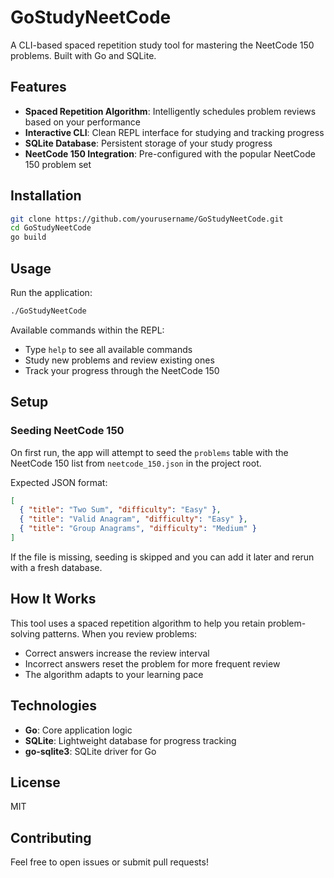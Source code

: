 # GoStudyNeetCode

A CLI-based spaced repetition study tool for mastering the NeetCode 150 problems. Built with Go and SQLite.

## Features

- **Spaced Repetition Algorithm**: Intelligently schedules problem reviews based on your performance
- **Interactive CLI**: Clean REPL interface for studying and tracking progress
- **SQLite Database**: Persistent storage of your study progress
- **NeetCode 150 Integration**: Pre-configured with the popular NeetCode 150 problem set

## Installation

```bash
git clone https://github.com/yourusername/GoStudyNeetCode.git
cd GoStudyNeetCode
go build
```

## Usage

Run the application:
```bash
./GoStudyNeetCode
```

Available commands within the REPL:
- Type `help` to see all available commands
- Study new problems and review existing ones
- Track your progress through the NeetCode 150

## Setup

### Seeding NeetCode 150

On first run, the app will attempt to seed the `problems` table with the NeetCode 150 list from `neetcode_150.json` in the project root.

Expected JSON format:
```json
[
  { "title": "Two Sum", "difficulty": "Easy" },
  { "title": "Valid Anagram", "difficulty": "Easy" },
  { "title": "Group Anagrams", "difficulty": "Medium" }
]
```

If the file is missing, seeding is skipped and you can add it later and rerun with a fresh database.

## How It Works

This tool uses a spaced repetition algorithm to help you retain problem-solving patterns. When you review problems:
- Correct answers increase the review interval
- Incorrect answers reset the problem for more frequent review
- The algorithm adapts to your learning pace

## Technologies

- **Go**: Core application logic
- **SQLite**: Lightweight database for progress tracking
- **go-sqlite3**: SQLite driver for Go

## License

MIT

## Contributing

Feel free to open issues or submit pull requests!
